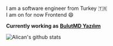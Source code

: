
I am a software engineer from Turkey 🇹🇷 </br>
I am on for now Frontend :smile:

**Currently working as**  <a href="https://www.bulutmd.com/" target="_blank"><b>BulutMD Yazılım</b></a>

![Alican's github stats](https://github-readme-stats.vercel.app/api?username=alicanertop&theme=dark&show_icons=true&count_private=true&custom_title=AlicanERTOP&&show_owner=true)
